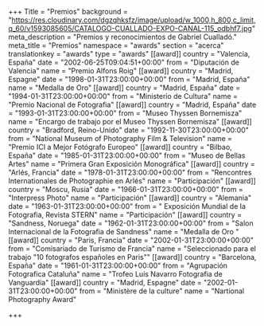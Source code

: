 +++
Title = "Premios"
background = "https://res.cloudinary.com/dgzqhksfz/image/upload/w_1000,h_800,c_limit,q_60/v1593085605/CATALOGO-CUALLADO-EXPO-CANAL-115_odbhf7.jpg"
meta_description = "Premios y reconocimientos de Gabriel Cualladó."
meta_title = "Premios"
namespace = "awards"
section = "acerca"
translationkey = "awards"
type = "awards"
[[award]]
country = "Valencia, España"
date = "2002-06-25T09:04:51+00:00"
from = "Diputación de Valencia"
name = "Premio Alfons Roig"
[[award]]
country = "Madrid, Espagne"
date = "1998-01-31T23:00:00+00:00"
from = "Madrid, España"
name = "Medalla de Oro"
[[award]]
country = "Madrid, España"
date = "1994-01-31T23:00:00+00:00"
from = "Ministerio de Cultura"
name = "Premio Nacional de Fotografia"
[[award]]
country = "Madrid, España"
date = "1993-01-31T23:00:00+00:00"
from = "Museo Thyssen Bornemisza"
name = "Encargo de trabajo por el Museo Thyssen Bornemisza"
[[award]]
country = "Bradford, Reino-Unido"
date = "1992-11-30T23:00:00+00:00"
from = "National Museum of Photography Film & Television"
name = "Premio ICI a Mejor Fotógrafo Europeo"
[[award]]
country = "Bilbao, España"
date = "1985-01-31T23:00:00+00:00"
from = "Museo de Bellas Artes"
name = "Primera Gran Exposición Monográfica"
[[award]]
country = "Arlés, Francia"
date = "1978-01-31T23:00:00+00:00"
from = "Rencontres Internationales de Photographie en Arlés"
name = "Participación"
[[award]]
country = "Moscu, Rusia"
date = "1966-01-31T23:00:00+00:00"
from = "Interpress Photo"
name = "Participación"
[[award]]
country = "Alemania"
date = "1963-01-31T23:00:00+00:00"
from = " Exposición Mundial de la Fotografia, Revista STERN"
name = "Participación"
[[award]]
country = "Sandness, Noruega"
date = "1962-01-31T23:00:00+00:00"
from = "Salon Internacional de la Fotografia de Sandness"
name = "Medalla de Oro "
[[award]]
country = "Paris, Francia"
date = "2002-01-31T23:00:00+00:00"
from = "Comisariado de Turismo de Francia"
name = "Seleccionado para el trabajo \"10 fotografos españoles en Paris\""
[[award]]
country = "Barcelona, España"
date = "1961-01-31T23:00:00+00:00"
from = "Agrupación Fotografica Cataluña"
name = "Trofeo Luis Navarro Fotografia de Vanguardia"
[[award]]
country = "Madrid, Espagne"
date = "2002-01-31T23:00:00+00:00"
from = "Ministère de la culture"
name = "Nartional Photography Award"

+++
